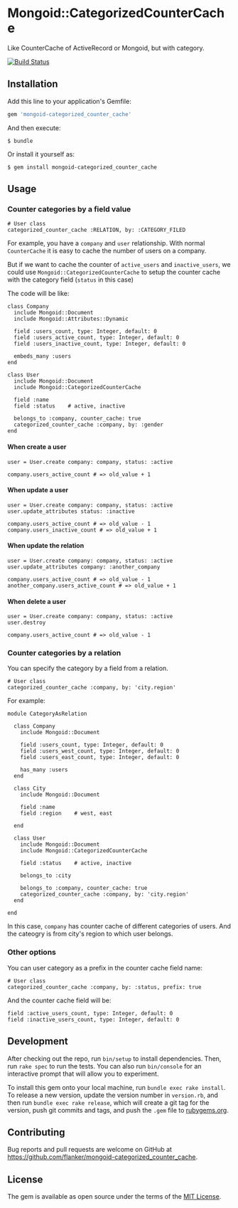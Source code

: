 # Mongoid::CategorizedCounterCache

Like CounterCache of ActiveRecord or Mongoid, but with category.

[![Build Status](https://travis-ci.com/flanker/mongoid-categorized_counter_cache.svg?branch=master)](https://travis-ci.com/flanker/mongoid-categorized_counter_cache)

## Installation

Add this line to your application's Gemfile:

```ruby
gem 'mongoid-categorized_counter_cache'
```

And then execute:

    $ bundle

Or install it yourself as:

    $ gem install mongoid-categorized_counter_cache

## Usage

### Counter categories by a field value

```
# User class
categorized_counter_cache :RELATION, by: :CATEGORY_FILED
```

For example, you have a `company` and `user` relationship. With normal `CounterCache` it is easy to cache the number of users on a company.

But if we want to cache the counter of `active_users` and `inactive_users`, we could use `Mongoid::CategorizedCounterCache` to setup the counter cache with the category field (`status` in this case)

The code will be like:

```
class Company
  include Mongoid::Document
  include Mongoid::Attributes::Dynamic

  field :users_count, type: Integer, default: 0
  field :users_active_count, type: Integer, default: 0
  field :users_inactive_count, type: Integer, default: 0

  embeds_many :users
end

class User
  include Mongoid::Document
  include Mongoid::CategorizedCounterCache

  field :name
  field :status    # active, inactive

  belongs_to :company, counter_cache: true
  categorized_counter_cache :company, by: :gender
end
```

#### When create a user

```
user = User.create company: company, status: :active

company.users_active_count # => old_value + 1
```

#### When update a user

```
user = User.create company: company, status: :active
user.update_attributes status: :inactive

company.users_active_count # => old_value - 1
company.users_inactive_count # => old_value + 1
```

#### When update the relation

```
user = User.create company: company, status: :active
user.update_attributes company: :another_company

company.users_active_count # => old_value - 1
another_company.users_active_count # => old_value + 1
```

#### When delete a user 

```
user = User.create company: company, status: :active
user.destroy

company.users_active_count # => old_value - 1
```

### Counter categories by a relation

You can specify the category by a field from a relation.

```
# User class
categorized_counter_cache :company, by: 'city.region'
```

For example:

```
module CategoryAsRelation

  class Company
    include Mongoid::Document

    field :users_count, type: Integer, default: 0
    field :users_west_count, type: Integer, default: 0
    field :users_east_count, type: Integer, default: 0

    has_many :users
  end

  class City
    include Mongoid::Document

    field :name
    field :region    # west, east

  end

  class User
    include Mongoid::Document
    include Mongoid::CategorizedCounterCache

    field :status    # active, inactive

    belongs_to :city

    belongs_to :company, counter_cache: true
    categorized_counter_cache :company, by: 'city.region'
  end

end
```

In this case, `company` has counter cache of different categories of users. And the cateogry is from city's region to which user belongs.

### Other options

You can user category as a prefix in the counter cache field name:

```
# User class
categorized_counter_cache :company, by: :status, prefix: true
```

And the counter cache field will be:

```
field :active_users_count, type: Integer, default: 0
field :inactive_users_count, type: Integer, default: 0
```

## Development

After checking out the repo, run `bin/setup` to install dependencies. Then, run `rake spec` to run the tests. You can also run `bin/console` for an interactive prompt that will allow you to experiment.

To install this gem onto your local machine, run `bundle exec rake install`. To release a new version, update the version number in `version.rb`, and then run `bundle exec rake release`, which will create a git tag for the version, push git commits and tags, and push the `.gem` file to [rubygems.org](https://rubygems.org).

## Contributing

Bug reports and pull requests are welcome on GitHub at https://github.com/flanker/mongoid-categorized_counter_cache.

## License

The gem is available as open source under the terms of the [MIT License](https://opensource.org/licenses/MIT).
